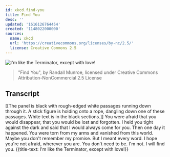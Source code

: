 ```yaml
---
id: xkcd.find-you
title: Find You
desc: ''
updated: '1616126764454'
created: '1148022000000'
sources:
  name: xkcd
  url: 'https://creativecommons.org/licenses/by-nc/2.5/'
  license: Creative Commons 2.5
---
```

![I'm like the Terminator, except with love!](https://imgs.xkcd.com/comics/find_you.jpg)
> "Find You", by Randall Munroe, licensed under Creative Commons Attribution-NonCommercial 2.5 License

## Transcript
[[The panel is black with rough-edged white passages running down through it. A stick figure is holding onto a rope, dangling down one of these passages. White text is in the black sections.]]
You were afraid that you would disappear, that you would be lost and forgotten.
I held you tight against the dark and said that I would always come for you.
Then one day it happened. You were torn from my arms and vanished from this world.
Maybe you don't remember my promise. But I meant every word.
I hope you're not afraid, wherever you are.
You don't need to be.
I'm not.
I will find you.
{{title-text: I'm like the Terminator, except with love!}}

